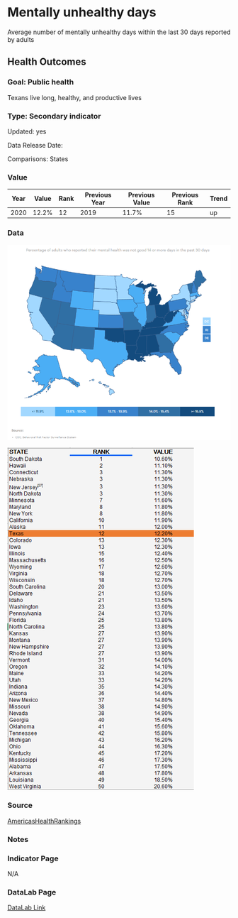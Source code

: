 # Mentally unhealthy days

Average number of mentally unhealthy days within the last 30 days reported by adults

## Health Outcomes

### Goal: Public health

Texans live long, healthy, and productive lives

### Type: Secondary indicator

Updated: yes

Data Release Date: 

Comparisons: States

### Value

| Year      |  Value      | Rank        | Previous Year | Previous Value | Previous Rank | Trend | 
| ----------- | ----------- | ----------- | ----------- | ----------- | ----------- | -----------|
|   2020       | 12.2%       |  12         |      2019   |   11.7%      |      15    |    up       | 

### Data

![map](./map_mentaldays.PNG)

![data](./data_mentaldays.PNG)


### Source

[AmericasHealthRankings](https://www.americashealthrankings.org/explore/annual/measure/mental_distress/state/TX)


### Notes


### Indicator Page

N/A


### DataLab Page


[DataLab Link](https://datalab.texas2036.org/bwhqgjc/behavioral-risk-factor-surveillance-system-brfss-prevalence-data?accesskey=bfuxtce)